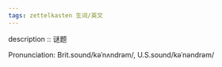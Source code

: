 ```yaml
---
tags: zettelkasten 生词/英文 
---
```


description :: 谜题

Pronunciation: Brit.sound/kəˈnʌndrəm/, U.S.sound/kəˈnəndrəm/

